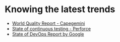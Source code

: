 # Knowing the latest trends
* [World Quality Report - Capegemini](https://www.capgemini.com/insights/research-library/world-quality-report-2023-24/)
* [State of continuous testing - Perforce](https://www.perfecto.io/resources/state-of-continuous-testing)
* [State of DevOps Report by Google](https://cloud.google.com/devops/state-of-devops)
